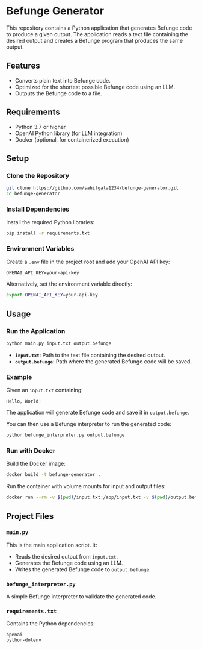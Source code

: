 # Befunge Generator

This repository contains a Python application that generates Befunge code to produce a given output. The application reads a text file containing the desired output and creates a Befunge program that produces the same output.

## Features
- Converts plain text into Befunge code.
- Optimized for the shortest possible Befunge code using an LLM.
- Outputs the Befunge code to a file.

## Requirements
- Python 3.7 or higher
- OpenAI Python library (for LLM integration)
- Docker (optional, for containerized execution)

## Setup

### Clone the Repository
```bash
git clone https://github.com/sahilgala1234/befunge-generator.git
cd befunge-generator
```

### Install Dependencies
Install the required Python libraries:
```bash
pip install -r requirements.txt
```

### Environment Variables
Create a `.env` file in the project root and add your OpenAI API key:
```
OPENAI_API_KEY=your-api-key
```

Alternatively, set the environment variable directly:
```bash
export OPENAI_API_KEY=your-api-key
```

## Usage

### Run the Application
```bash
python main.py input.txt output.befunge
```
- **`input.txt`**: Path to the text file containing the desired output.
- **`output.befunge`**: Path where the generated Befunge code will be saved.

### Example
Given an `input.txt` containing:
```
Hello, World!
```
The application will generate Befunge code and save it in `output.befunge`. 

You can then use a Befunge interpreter to run the generated code:
```bash
python befunge_interpreter.py output.befunge
```

### Run with Docker

Build the Docker image:
```bash
docker build -t befunge-generator .
```

Run the container with volume mounts for input and output files:
```bash
docker run --rm -v $(pwd)/input.txt:/app/input.txt -v $(pwd)/output.befunge:/app/output.befunge befunge-generator
```

## Project Files

### `main.py`
This is the main application script. It:
- Reads the desired output from `input.txt`.
- Generates the Befunge code using an LLM.
- Writes the generated Befunge code to `output.befunge`.

### `befunge_interpreter.py`
A simple Befunge interpreter to validate the generated code.

### `requirements.txt`
Contains the Python dependencies:
```
openai
python-dotenv
```

